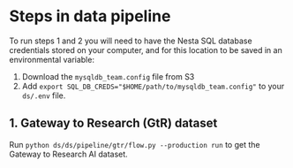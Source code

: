# Steps in data pipeline

To run steps 1 and 2 you will need to have the Nesta SQL database credentials stored on your computer, and for this location to be saved in an environmental variable:

1. Download the `mysqldb_team.config` file from S3
2. Add `export SQL_DB_CREDS="$HOME/path/to/mysqldb_team.config"` to your `ds/.env` file.


## 1. Gateway to Research (GtR) dataset

Run `python ds/ds/pipeline/gtr/flow.py --production run` to get the Gateway to Research AI dataset.